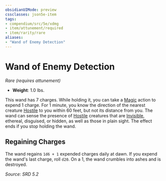 ```yaml
---
obsidianUIMode: preview
cssclasses: json5e-item
tags:
- compendium/src/5e/xdmg
- item/attunement/required
- item/rarity/rare
aliases: 
- "Wand of Enemy Detection"
---
```

# Wand of Enemy Detection
*Rare (requires attunement)*  

- **Weight**: 1.0 lbs.

This wand has 7 charges. While holding it, you can take a [Magic](actions.md#Magic) action to expend 1 charge. For 1 minute, you know the direction of the nearest creature [Hostile](hostile-attitude-xphb.md) to you within 60 feet, but not its distance from you. The wand can sense the presence of [Hostile](hostile-attitude-xphb.md) creatures that are [Invisible](conditions.md#Invisible), ethereal, disguised, or hidden, as well as those in plain sight. The effect ends if you stop holding the wand.

## Regaining Charges

The wand regains `1d6 + 1` expended charges daily at dawn. If you expend the wand's last charge, roll `d20`. On a 1, the wand crumbles into ashes and is destroyed.

*Source: SRD 5.2*